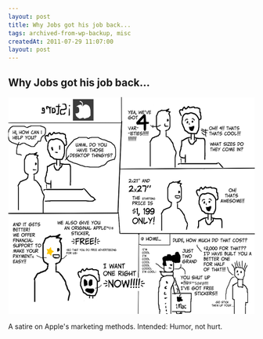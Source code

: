 ```yaml
---
layout: post
title: Why Jobs got his job back...
tags: archived-from-wp-backup, misc
createdAt: 2011-07-29 11:07:00
layout: post
---
```


Why Jobs got his job back...
----------------------------
<a href="/static/wordpress-imgs/2011/07/buying-a-mac.png"><img class="size-large wp-image-20  " title="Buying an iMac" src="/static/wordpress-imgs/2011/07/buying-a-mac.png?w=1024" alt="" width="553" height="442" /></a>

A satire on Apple's marketing methods.
Intended: Humor, not hurt.